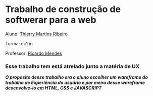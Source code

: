 # Trabalho de construção de softwerar para a web 

Aluno: [Thierry Martins Ribeiro](https://github.com/Ribeirotmr)



Turma: cc2m 



Professor: [Ricardo Mendes](https://github.com/rmcs87)

### Esse trabalho tem está atrelado junto a matéria de UX 

***O proposito desse trabalho era o aluno escolher um wareframe do trabalho de Experiência do usuário e por meiro desse wareframe desenvolve-lo em HTML, CSS e JAVASCRIPT***
